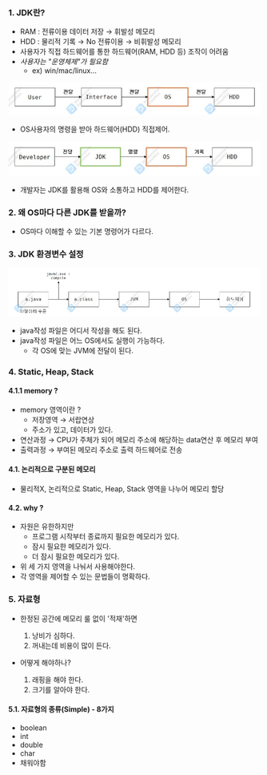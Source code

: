 ### 1. JDK란?

- RAM : 전류이용 데이터 저장 → 휘발성 메모리
- HDD : 물리적 기록 → No 전류이용 → 비휘발성 메모리
- 사용자가 직접 하드웨어를 통한 하드웨어(RAM, HDD 등) 조작이 어려움
- *사용자는 "운영체제"가 필요함*
    - ex) win/mac/linux...

![Alt text](../99_img/01_java.jpg)
- OS사용자의 명령을 받아 하드웨어(HDD) 직접제어.

![Alt text](../99_img/02_java.jpg)
- 개발자는 JDK를 활용해 OS와 소통하고 HDD를 제어한다.

### 2. 왜 OS마다 다른 JDK를 받을까?
- OS마다 이해할 수 있는 기본 명령어가 다르다.

### 3. JDK 환경변수 설정
![Alt text](../99_img/03_java.jpg)
- java작성 파일은 어디서 작성을 해도 된다.
- java작성 파일은 어느 OS에서도 실행이 가능하다.
  - 각 OS에 맞는 JVM에 전달이 된다.
  

### 4. Static, Heap, Stack
#### 4.1.1 memory ?
- memory 영역이란 ?
  - 저장영역 → 서랍연상
  - 주소가 있고, 데이터가 있다.
- 연산과정 → CPU가 주체가 되어 메모리 주소에 해당하는 data연산 후 메모리 부여 
- 출력과정 → 부여된 메모리 주소로 출력 하드웨어로 전송

#### 4.1. 논리적으로 구분된 메모리
- 물리적X, 논리적으로 Static, Heap, Stack 영역을 나누어 메모리 할당
#### 4.2. why ?
- 자원은 유한하지만
  - 프로그램 시작부터 종료까지 필요한 메모리가 있다.
  - 잠시 필요한 메모리가 있다.
  - 더 잠시 필요한 메모리가 있다.
- 위 세 가지 영역을 나눠서 사용해야한다.
- 각 영역을 제어할 수 있는 문법들이 명확하다. 

### 5. 자료형
- 한정된 공간에 메모리 룰 없이 '적재'하면 
  1) 낭비가 심하다.
  2) 꺼내는데 비용이 많이 든다.
  
- 어떻게 해야하나?
  1) 래핑을 해야 한다.
  2) 크기를 알아야 한다.
  
#### 5.1. 자료형의 종류(Simple) - 8가지
- boolean
- int
- double
- char
- 채워야함
